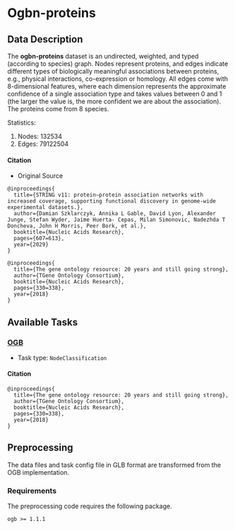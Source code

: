 # Ogbn-proteins
## Data Description

The **ogbn-proteins** dataset is an undirected, weighted, and typed (according to species) graph. Nodes represent proteins, and edges indicate different types of biologically meaningful associations between proteins, e.g., physical interactions, co-expression or homology. All edges come with 8-dimensional features, where each dimension represents the approximate confidence of a single association type and takes values between 0 and 1 (the larger the value is, the more confident we are about the association). The proteins come from 8 species.

Statistics:
1. Nodes: 132534
2. Edges: 79122504


#### Citation
- Original Source
```
@inproceedings{
  title={STRING v11: protein–protein association networks with increased coverage, supporting functional discovery in genome-wide experimental datasets.},
  author={Damian Szklarczyk, Annika L Gable, David Lyon, Alexander Junge, Stefan Wyder, Jaime Huerta- Cepas, Milan Simonovic, Nadezhda T Doncheva, John H Morris, Peer Bork, et al.},
  booktitle={Nucleic Acids Research},
  pages={607=613},
  year={2029}
}
```
```
@inproceedings{
  title={The gene ontology resource: 20 years and still going strong},
  author={TGene Ontology Consortium},
  booktitle={Nucleic Acids Research},
  pages={330=338},
  year={2018}
}
```

## Available Tasks
### [OGB](https://ogb.stanford.edu/docs/nodeprop/)
- Task type: `NodeClassification`

#### Citation
```
@inproceedings{
  title={The gene ontology resource: 20 years and still going strong},
  author={TGene Ontology Consortium},
  booktitle={Nucleic Acids Research},
  pages={330=338},
  year={2018}
}
```

## Preprocessing
The data files and task config file in GLB format are transformed from the OGB implementation. 

### Requirements
The preprocessing code requires the following package.
```
ogb >= 1.1.1
```